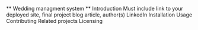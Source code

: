 ** Wedding managment system **
Introduction
Must include link to your deployed site, final project blog article, author(s) LinkedIn
Installation
Usage
Contributing
Related projects
Licensing
